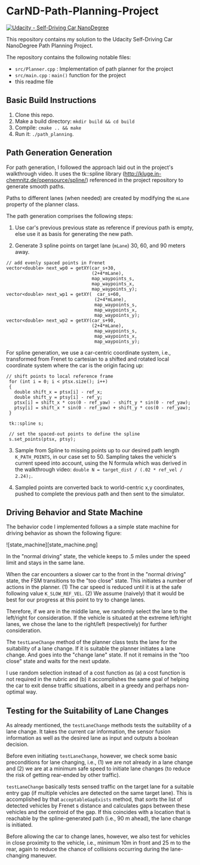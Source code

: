 # CarND-Path-Planning-Project
[![Udacity - Self-Driving Car NanoDegree](https://s3.amazonaws.com/udacity-sdc/github/shield-carnd.svg)](http://www.udacity.com/drive)

This repository contains my solution to the Udacity Self-Driving Car NanoDegree Path Planning Project.

The repository contains the following notable files:

* `src/Planner.cpp` : Implementation of path planner for the project
* `src/main.cpp` :  `main()` function for the project
* this readme file

## Basic Build Instructions

1. Clone this repo.
2. Make a build directory: `mkdir build && cd build`
3. Compile: `cmake .. && make`
4. Run it: `./path_planning`.

## Path Generation Generation

For path generation, I followed the approach laid out in the project's walkthrough video. It uses the tk::spline library (http://kluge.in-chemnitz.de/opensource/spline/) referenced in the project repository to generate smooth paths.

Paths to different lanes (when needed) are created by modifying the `mLane` property of the planner class.

The path generation comprises the following steps:

 1. Use car's previous previous state as reference if previous path is empty, else use it as basis for generating the new path.

 2. Generate 3 spline points on target lane (`mLane`) 30, 60, and 90 meters away.

 ```
 // add evenly spaced points in Frenet
 vector<double> next_wp0 = getXY(car_s+30,
                                 (2+4*mLane),
                                 map_waypoints_s,
                                 map_waypoints_x,
                                 map_waypoints_y);
vector<double> next_wp1 = getXY(  car_s+60,
                                  (2+4*mLane),
                                  map_waypoints_s,
                                  map_waypoints_x,
                                  map_waypoints_y);
vector<double> next_wp2 = getXY(car_s+90,
                                 (2+4*mLane),
                                  map_waypoints_s,
                                  map_waypoints_x,
                                  map_waypoints_y);
 ```
 For spline generation, we use a car-centric coordinate system, i.e., transformed from Frenet to cartesian to a shifted and rotated local coordinate system where the car is the origin facing up:

 ```
 // shift points to local reference frame
  for (int i = 0; i < ptsx.size(); i++)
  {
    double shift_x = ptsx[i] - ref_x;
    double shift_y = ptsy[i] - ref_y;
    ptsx[i] = shift_x * cos(0 - ref_yaw) - shift_y * sin(0 - ref_yaw);
    ptsy[i] = shift_x * sin(0 - ref_yaw) + shift_y * cos(0 - ref_yaw);
  }

  tk::spline s;

  // set the spaced-out points to define the spline
  s.set_points(ptsx, ptsy);
 ```

 3. Sample from Spline to missing points up to our desired path length `K_PATH_POINTS`, in our case set to 50. Sampling takes the vehicle's current speed into account, using the N formula which was derived in the walkthrough video: `double N = target_dist / (.02 * ref_vel / 2.24);`.

 4. Sampled points are converted back to world-centric x,y coordinates, pushed to complete the previous path and then sent to the simulator.
##

## Driving Behavior and State Machine

The behavior code I implemented follows a a simple state machine for driving behavior as shown the following figure:

![state_machine][state_machine.png]

In the "normal driving" state, the vehicle keeps to .5 miles under the speed limit and stays in the same lane.

When the car encounters a slower car to the front in the "normal driving" state, the FSM transitions to the "too close" state. This initiates a number of actions in the planner. (1) The car speed is reduced until it is at the safe following value `K_SLOW_REF_VEL`. (2) We assume (naively) that it would be best for our progress at this point to try to change lanes.

Therefore, if we are in the middle lane, we randomly select the lane to the left/right for consideration. If the vehicle is situated at the extreme left/right lanes, we chose the lane to the right/left (respectively) for further consideration.

The `testLaneChange` method of the planner class tests the lane for the suitability of a lane change. If it is suitable the planner initiates a lane change. And goes into the "change lane" state. If not it remains in the "too close" state and waits for the next update.

I use random selection instead of a cost function as (a) a cost function is not required in the rubric and (b) it accomplishes the same goal of helping the car to exit dense traffic situations, albeit in a greedy and perhaps non-optimal way.  

## Testing for the Suitability of Lane Changes

As already mentioned, the `testLaneChange` methods tests the suitability of a lane change. It takes the current car information, the sensor fusion information as well as the desired lane as input and outputs a boolean decision.

Before even initiating `testLaneChange`, however, we check some basic preconditions for lane changing, i.e., (1) we are not already in a lane change and (2) we are at a minimum safe speed to initiate lane changes (to reduce the risk of getting rear-ended by other traffic).

`testLaneChange` basically tests sensed traffic on the target lane for a suitable entry gap (if multiple vehicles are detected on the same target lane). This is accomplished by that `acceptableGapExists` method, that  *sorts* the list of detected vehicles by Frenet s distance and calculates gaps between these vehicles and the centroid of the gap. If this coincides with a location that is reachable by the spline-generated path (i.e., 90 m ahead), the lane change is initiated.

Before allowing the car to change lanes, however, we also test for vehicles in close proximity to the vehicle, i.e., minimum 10m in front and 25 m to the rear, again to reduce the chance of collisions occurring during the lane-changing maneuver.  
